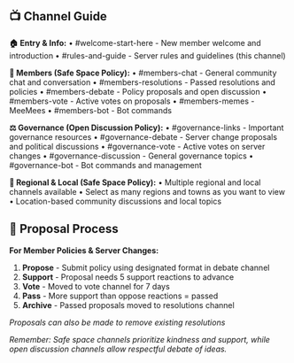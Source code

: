 ## 📺 **Channel Guide**

**🏠 Entry & Info:**
• #welcome-start-here - New member welcome and introduction
• #rules-and-guide - Server rules and guidelines (this channel)

**👥 Members (Safe Space Policy):**
• #members-chat - General community chat and conversation
• #members-resolutions - Passed resolutions and policies
• #members-debate - Policy proposals and open discussion
• #members-vote - Active votes on proposals
• #members-memes - MeeMees
• #members-bot - Bot commands

**⚖️ Governance (Open Discussion Policy):**
• #governance-links - Important governance resources
• #governance-debate - Server change proposals and political discussions
• #governance-vote - Active votes on server changes
• #governance-discussion - General governance topics
• #governance-bot - Bot commands and management

**📍 Regional & Local (Safe Space Policy):**
• Multiple regional and local channels available
• Select as many regions and towns as you want to view
• Location-based community discussions and local topics

## 📝 **Proposal Process**

**For Member Policies & Server Changes:**
1. **Propose** - Submit policy using designated format in debate channel
2. **Support** - Proposal needs 5 support reactions to advance
3. **Vote** - Moved to vote channel for 7 days
4. **Pass** - More support than oppose reactions = passed
5. **Archive** - Passed proposals moved to resolutions channel

*Proposals can also be made to remove existing resolutions*

*Remember: Safe space channels prioritize kindness and support, while open discussion channels allow respectful debate of ideas.*